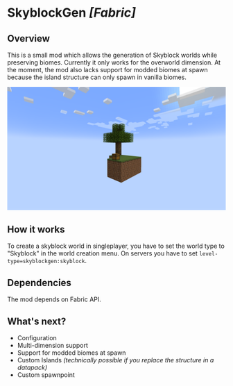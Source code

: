 # SkyblockGen *\[Fabric\]*

## Overview

This is a small mod which allows the generation of Skyblock worlds while preserving biomes. Currently it only works for the overworld dimension.
At the moment, the mod also lacks support for modded biomes at spawn because the island structure can only spawn in vanilla biomes.

![Skyblock Island](./images/island.png)

## How it works

To create a skyblock world in singleplayer, you have to set the world type to "Skyblock" in the world creation menu.
On servers you have to set `level-type=skyblockgen:skyblock`.

## Dependencies

The mod depends on Fabric API.

## What's next?

- Configuration
- Multi-dimension support
- Support for modded biomes at spawn
- Custom Islands *(technically possible if you replace the structure in a datapack)*
- Custom spawnpoint